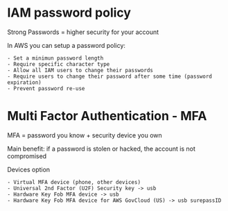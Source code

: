 # IAM password policy

Strong Passwords = higher security for your account

In AWS you can setup a password policy:

    - Set a minimun password length
    - Require specific character type
    - Allow all IAM users to change their passwords
    - Require users to change their password after some time (password expiration)
    - Prevent password re-use

# Multi Factor Authentication - MFA

MFA = password you know + security device you own

Main benefit: if a password is stolen or hacked, the account is not compromised

Devices option

    - Virtual MFA device (phone, other devices)
    - Universal 2nd Factor (U2F) Security key -> usb
    - Hardware Key Fob MFA device -> usb
    - Hardware Key Fob MFA device for AWS GovCloud (US) -> usb surepassID 